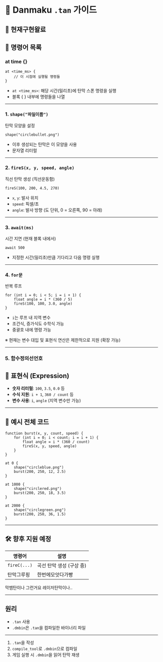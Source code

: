 # 📘 Danmaku `.tan` 가이드

## 📌 현재구현왈료



## 🔹 명령어 목록
### at time {}
```tan
at <time_ms> {
    // 이 시점에 실행될 명령들
}
```

- `at <time_ms>`: 해당 시간(밀리초)에 탄막 스폰 명령을 실행
- 블록 {  } 내부에 명령들을 나열

---
### 1. `shape("파일이름")`

탄막 모양을 설정

```tan
shape("circlebullet.png")
```

- 이후 생성되는 탄막은 이 모양을 사용
- 문자열 리터럴

---

### 2. `fireS(x, y, speed, angle)`

직선 탄막 생성 (직선운동함)

```tan
fireS(100, 200, 4.5, 270)
```

- `x`, `y`: 발사 위치
- `speed`: 픽셀/초
- `angle`: 발사 방향 (도 단위, 0 = 오른쪽, 90 = 아래)

---

### 3. `await(ms)`

시간 지연 (현재 블록 내에서)

```tan
await 500
```

- 지정한 시간(밀리초)만큼 기다리고 다음 명령 실행

---

### 4. `for문`

반복 루프

```tan
for (int i = 0; i < 5; i = i + 1) {
    float angle = i * (360 / 5)
    fireS(100, 100, 3.0, angle)
}
```

- `i`는 루프 내 지역 변수
- 조건식, 증가식도 수학식 가능
- 중괄호 내에 명령 가능

※ 현재는 변수 대입 및 표현식 연산은 제한적으로 지원 (확장 가능)

---

### 5. 함수정의선언호

## 🔸 표현식 (Expression)

- **숫자 리터럴**: `100`, `3.5`, `0.0` 등
- **수식 지원**: `i + 1`, `360 / count` 등
- **변수 사용**: `i`, `angle` (지역 변수만 가능)

---

## 🔺 예시 전체 코드

```tan
function burst(x, y, count, speed) {
    for (int i = 0; i < count; i = i + 1) {
        float angle = i * (360 / count)
        fireS(x, y, speed, angle)
    }
}

at 0 {
    shape("circleblue.png")
    burst(200, 250, 12, 2.5)
}

at 1000 {
    shape("circlered.png")
    burst(200, 250, 18, 3.5)
}

at 2000 {
    shape("circlegreen.png")
    burst(200, 250, 36, 1.5)
}

```

---

## 🛠 향후 지원 예정

| 명령어 | 설명 |
|--------|------|
| `fireC(...)` | 곡선 탄막 생성 (구상 중) |
|탄막그루핑|한번에모앗다가빵|

막뱀탄이나 그런거요
레이저탄막이나..

---

## 원리

- `.tan` 사용
- `.dmbin`은 `.tan`을 컴파일한 바이너리 파일
----
1. `.tan`을 작성
2. `compile_tool`로 `.dmbin`으로 컴파일
3. 게임 실행 시 `.dmbin`을 읽어 탄막 재생

